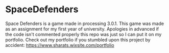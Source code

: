 # SpaceDefenders
Space Defenders is a game made in processing 3.0.1.
This game was made as an assignment for my first year of university.
Apologies in advanced if the code isn't commented properly this repo was just so I can put it on my portfolio.
Check out my portfolio if you stumbled upon this project by accident: https://www.sharats.wixsite.com/portfolio
